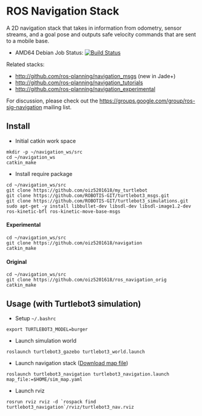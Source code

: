 ROS Navigation Stack
====================

A 2D navigation stack that takes in information from odometry, sensor
streams, and a goal pose and outputs safe velocity commands that are sent
to a mobile base.

 * AMD64 Debian Job Status: [![Build Status](http://build.ros.org/buildStatus/icon?job=Kbin_uX64__navigation__ubuntu_xenial_amd64__binary)](http://build.ros.org/view/Kbin_uX64/job/Kbin_uX64__navigation__ubuntu_xenial_amd64__binary/)

Related stacks:

 * http://github.com/ros-planning/navigation_msgs (new in Jade+)
 * http://github.com/ros-planning/navigation_tutorials
 * http://github.com/ros-planning/navigation_experimental

For discussion, please check out the
https://groups.google.com/group/ros-sig-navigation mailing list.

## Install

* Initial catkin work space
```shell=
mkdir -p ~/navigation_ws/src
cd ~/navigation_ws
catkin_make
```
* Install require package
```
cd ~/navigation_ws/src
git clone https://github.com/oiz5201618/my_turtlebot
git clone https://github.com/ROBOTIS-GIT/turtlebot3_msgs.git
git clone https://github.com/ROBOTIS-GIT/turtlebot3_simulations.git
sudo apt-get -y install libbullet-dev libsdl-dev libsdl-image1.2-dev ros-kinetic-bfl ros-kinetic-move-base-msgs
```

#### Experimental

```shell=
cd ~/navigation_ws/src
git clone https://github.com/oiz5201618/navigation
catkin_make
```

#### Original
```shell=
cd ~/navigation_ws/src
git clone https://github.com/oiz5201618/ros_navigation_orig
catkin_make
```

## Usage (with Turtlebot3 simulation)

* Setup `~/.bashrc`
```shell=
export TURTLEBOT3_MODEL=burger
```
* Launch simulation world
```shell=
roslaunch turtlebot3_gazebo turtlebot3_world.launch
```
* Launch navigation stack ([Download map file](https://drive.google.com/open?id=10fBV_JrsOpleqxqA4FI8h0AKa7CUeOw-))
```shell=
roslaunch turtlebot3_navigation turtlebot3_navigation.launch map_file:=$HOME/sim_map.yaml
```
* Launch rviz
```shell=
rosrun rviz rviz -d `rospack find turtlebot3_navigation`/rviz/turtlebot3_nav.rviz
```
